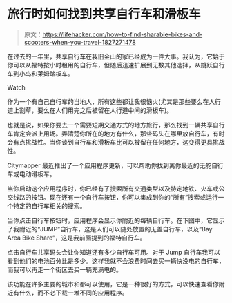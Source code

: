 # 旅行时如何找到共享自行车和滑板车

> 原文：<https://lifehacker.com/how-to-find-sharable-bikes-and-scooters-when-you-travel-1827271478>

在过去的一年里，共享自行车在我旧金山的家已经成为一件大事。我认为，它始于你可以从福特按小时租用的自行车，但随后迅速扩展到无数其他选择，从跳跃自行车到小鸟和莱姆踏板车。

Watch

作为一个有自己自行车的当地人，所有这些都让我很恼火(尤其是那些要么在人行道上割草，要么在人们用完之后被留在人行道中间的滑板车)。

也就是说，如果你要去一个需要短期交通方式的地方旅行，那么找到一辆共享自行车肯定会派上用场。弄清楚你所在的地方有什么，那些码头在哪里放自行车，有时会有点挑战性。当你谈到自行车和滑板车比可以被留在任何地方，这变得更具挑战性。

Citymapper 最近推出了一个应用程序更新，可以帮助你找到离你最近的无舵自行车或电动滑板车。

当你启动这个应用程序时，你已经有了搜索所有交通类型以及特定地铁、火车或公交线路的按钮。现在还有一个自行车按钮，你可以集成到你的“所有”搜索或运行一个特定的自行车相关的搜索。

当你点击自行车按钮时，应用程序会显示你附近的每辆自行车。在下图中，它显示了我附近的“JUMP”自行车，这是人们可以随处放置的无盖自行车，以及“Bay Area Bike Share”，这是我前面提到的福特自行车。

点击自行车共享码头会让你知道还有多少自行车可用。对于 Jump 自行车我可以看到他们的电池百分比是多少。这样我就不会浪费时间去买一辆快没电的自行车，而我可以再走一个街区去买一辆充满电的。

该功能在许多主要的城市和都可以使用，它是一种很好的方式，可以快速查看你附近有什么，而不必下载一堆不同的应用程序。